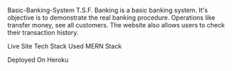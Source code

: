 Basic-Banking-System
T.S.F. Banking is a basic banking system. It's objective is to demonstrate the real banking procedure. Operations like transfer money, see all customers. The website also allows users to check their transaction history.

Live Site
Tech Stack Used
MERN Stack

Deployed On Heroku
